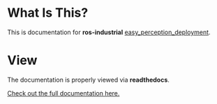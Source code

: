 # **What Is This?**
This is documentation for **ros-industrial** [easy_perception_deployment](https://github.com/ros-industrial/easy_perception_deployment).

# **View**
The documentation is properly viewed via **readthedocs**.

[Check out the full documentation here.](https://easy-perception-deployment.readthedocs.io/en/latest/)

